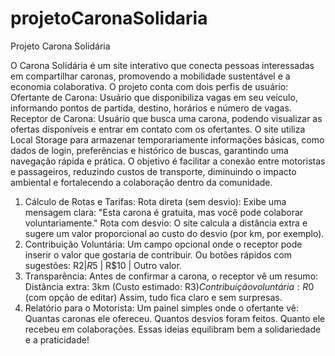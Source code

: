 # projetoCaronaSolidaria
Projeto Carona Solidária

O Carona Solidária é um site interativo que conecta pessoas interessadas em compartilhar caronas, promovendo a mobilidade sustentável e a economia colaborativa. O projeto conta com dois perfis de usuário:
Ofertante de Carona: Usuário que disponibiliza vagas em seu veículo, informando pontos de partida, destino, horários e número de vagas.
Receptor de Carona: Usuário que busca uma carona, podendo visualizar as ofertas disponíveis e entrar em contato com os ofertantes.
O site utiliza Local Storage para armazenar temporariamente informações básicas, como dados de login, preferências e histórico de buscas, garantindo uma navegação rápida e prática.
O objetivo é facilitar a conexão entre motoristas e passageiros, reduzindo custos de transporte, diminuindo o impacto ambiental e fortalecendo a colaboração dentro da comunidade.
1. Cálculo de Rotas e Tarifas:
Rota direta (sem desvio): Exibe uma mensagem clara: "Esta carona é gratuita, mas você pode colaborar voluntariamente."
Rota com desvio: O site calcula a distância extra e sugere um valor proporcional ao custo do desvio (por km, por exemplo).
2. Contribuição Voluntária:
Um campo opcional onde o receptor pode inserir o valor que gostaria de contribuir.
Ou botões rápidos com sugestões: R$2 | R$5 | R$10 | Outro valor.
3. Transparência:
Antes de confirmar a carona, o receptor vê um resumo:
Distância extra: 3km (Custo estimado: R$3)
Contribuição voluntária: R$0 (com opção de editar)
Assim, tudo fica claro e sem surpresas.
4. Relatório para o Motorista:
Um painel simples onde o ofertante vê:
Quantas caronas ele ofereceu.
Quantos desvios foram feitos.
Quanto ele recebeu em colaborações.
Essas ideias equilibram bem a solidariedade e a praticidade!
